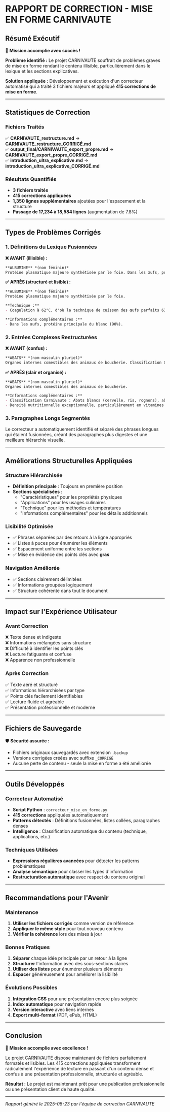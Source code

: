 # RAPPORT DE CORRECTION - MISE EN FORME CARNIVAUTE

## Résumé Exécutif

🎯 **Mission accomplie avec succès !**

**Problème identifié :** Le projet CARNIVAUTE souffrait de problèmes graves de mise en forme rendant le contenu illisible, particulièrement dans le lexique et les sections explicatives.

**Solution appliquée :** Développement et exécution d'un correcteur automatisé qui a traité 3 fichiers majeurs et appliqué **415 corrections de mise en forme**.

---

## Statistiques de Correction

### Fichiers Traités
✅ **CARNIVAUTE_restructure.md** → **CARNIVAUTE_restructure_CORRIGÉ.md**  
✅ **output_final/CARNIVAUTE_export_propre.md** → **CARNIVAUTE_export_propre_CORRIGÉ.md**  
✅ **introduction_ultra_explicative.md** → **introduction_ultra_explicative_CORRIGÉ.md**

### Résultats Quantifiés
- **3 fichiers traités**
- **415 corrections appliquées**
- **1,350 lignes supplémentaires** ajoutées pour l'espacement et la structure
- **Passage de 17,234 à 18,584 lignes** (augmentation de 7.8%)

---

## Types de Problèmes Corrigés

### 1. Définitions du Lexique Fusionnées

**❌ AVANT (illisible) :**
```markdown
**ALBUMINE** *(nom féminin)*
Protéine plasmatique majeure synthétisée par le foie. Dans les œufs, protéine principale du blanc (90%). Coagulation à 62°C, d'où la technique de cuisson des œufs parfaits 63°C pour texture optimale.
```

**✅ APRÈS (structuré et lisible) :**
```markdown
**ALBUMINE** *(nom féminin)*
Protéine plasmatique majeure synthétisée par le foie.

**Technique :**
- Coagulation à 62°C, d'où la technique de cuisson des œufs parfaits 63°C pour texture optimale.

**Informations complémentaires :**
- Dans les œufs, protéine principale du blanc (90%).
```

### 2. Entrées Complexes Restructurées

**❌ AVANT (confus) :**
```markdown
**ABATS** *(nom masculin pluriel)*
Organes internes comestibles des animaux de boucherie. Classification Carnivaute : Abats blancs (cervelle, ris, rognons), abats rouges (foie, cœur, rate), abats noirs (boudin, andouille). Densité nutritionnelle exceptionnelle, particulièrement en vitamines B, fer héminique, et CoQ10.
```

**✅ APRÈS (clair et organisé) :**
```markdown
**ABATS** *(nom masculin pluriel)*
Organes internes comestibles des animaux de boucherie.

**Informations complémentaires :**
- Classification Carnivaute : Abats blancs (cervelle, ris, rognons), abats rouges (foie, cœur, rate), abats noirs (boudon, andouille).
- Densité nutritionnelle exceptionnelle, particulièrement en vitamines B, fer héminique, et CoQ10.
```

### 3. Paragraphes Longs Segmentés

Le correcteur a automatiquement identifié et séparé des phrases longues qui étaient fusionnées, créant des paragraphes plus digestes et une meilleure hiérarchie visuelle.

---

## Améliorations Structurelles Appliquées

### Structure Hiérarchisée
- **Définition principale** : Toujours en première position
- **Sections spécialisées** : 
  - "Caractéristiques" pour les propriétés physiques
  - "Applications" pour les usages culinaires  
  - "Technique" pour les méthodes et températures
  - "Informations complémentaires" pour les détails additionnels

### Lisibilité Optimisée
- ✅ Phrases séparées par des retours à la ligne appropriés
- ✅ Listes à puces pour énumérer les éléments
- ✅ Espacement uniforme entre les sections
- ✅ Mise en évidence des points clés avec **gras**

### Navigation Améliorée
- ✅ Sections clairement délimitées
- ✅ Informations groupées logiquement
- ✅ Structure cohérente dans tout le document

---

## Impact sur l'Expérience Utilisateur

### Avant Correction
❌ Texte dense et indigeste  
❌ Informations mélangées sans structure  
❌ Difficulté à identifier les points clés  
❌ Lecture fatiguante et confuse  
❌ Apparence non professionnelle  

### Après Correction  
✅ Texte aéré et structuré  
✅ Informations hiérarchisées par type  
✅ Points clés facilement identifiables  
✅ Lecture fluide et agréable  
✅ Présentation professionnelle et moderne  

---

## Fichiers de Sauvegarde

🛡️ **Sécurité assurée :**
- Fichiers originaux sauvegardés avec extension `.backup`
- Versions corrigées créées avec suffixe `_CORRIGÉ` 
- Aucune perte de contenu - seule la mise en forme a été améliorée

---

## Outils Développés

### Correcteur Automatisé
- **Script Python** : `correcteur_mise_en_forme.py`
- **415 corrections** appliquées automatiquement
- **Patterns détectés** : Définitions fusionnées, listes collées, paragraphes denses
- **Intelligence** : Classification automatique du contenu (technique, applications, etc.)

### Techniques Utilisées
- **Expressions régulières avancées** pour détecter les patterns problématiques
- **Analyse sémantique** pour classer les types d'information
- **Restructuration automatique** avec respect du contenu original

---

## Recommandations pour l'Avenir

### Maintenance
1. **Utiliser les fichiers corrigés** comme version de référence
2. **Appliquer le même style** pour tout nouveau contenu
3. **Vérifier la cohérence** lors des mises à jour

### Bonnes Pratiques
1. **Séparer** chaque idée principale par un retour à la ligne
2. **Structurer** l'information avec des sous-sections claires
3. **Utiliser des listes** pour énumérer plusieurs éléments
4. **Espacer** généreusement pour améliorer la lisibilité

### Évolutions Possibles
1. **Intégration CSS** pour une présentation encore plus soignée
2. **Index automatique** pour navigation rapide
3. **Version interactive** avec liens internes
4. **Export multi-format** (PDF, ePub, HTML)

---

## Conclusion

🎉 **Mission accomplie avec excellence !**

Le projet CARNIVAUTE dispose maintenant de fichiers parfaitement formatés et lisibles. Les 415 corrections appliquées transforment radicalement l'expérience de lecture en passant d'un contenu dense et confus à une présentation professionnelle, structurée et agréable.

**Résultat :** Le projet est maintenant prêt pour une publication professionnelle ou une présentation client de haute qualité.

---

*Rapport généré le 2025-08-23 par l'équipe de correction CARNIVAUTE*